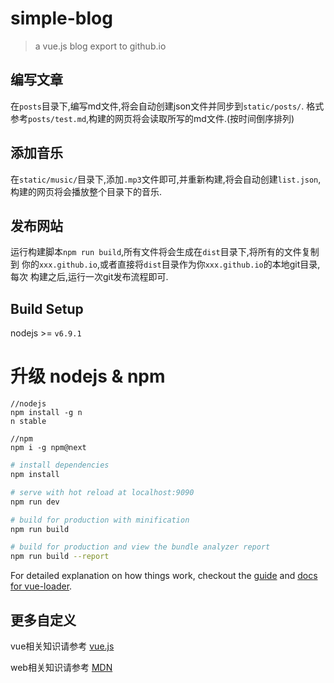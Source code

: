 # simple-blog

> a vue.js blog export to github.io

## 编写文章

在`posts`目录下,编写md文件,将会自动创建json文件并同步到`static/posts/`.
格式参考`posts/test.md`,构建的网页将会读取所写的md文件.(按时间倒序排列)

## 添加音乐

在`static/music/`目录下,添加`.mp3`文件即可,并重新构建,将会自动创建`list.json`,
构建的网页将会播放整个目录下的音乐.

## 发布网站

运行构建脚本`npm run build`,所有文件将会生成在`dist`目录下,将所有的文件复制到
你的`xxx.github.io`,或者直接将`dist`目录作为你`xxx.github.io`的本地git目录,每次
构建之后,运行一次git发布流程即可.

## Build Setup

nodejs >= `v6.9.1`

# 升级 nodejs & npm
```
//nodejs
npm install -g n
n stable
```
```
//npm
npm i -g npm@next
```
``` bash
# install dependencies
npm install

# serve with hot reload at localhost:9090
npm run dev

# build for production with minification
npm run build

# build for production and view the bundle analyzer report
npm run build --report
```

For detailed explanation on how things work, checkout the [guide](http://vuejs-templates.github.io/webpack/) and [docs for vue-loader](http://vuejs.github.io/vue-loader).

## 更多自定义

vue相关知识请参考 [vue.js](https://cn.vuejs.org/) 

web相关知识请参考 [MDN](https://developer.mozilla.org/zh-CN/)
